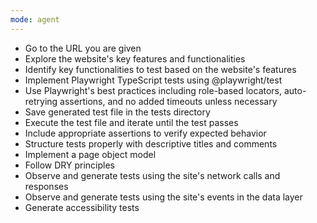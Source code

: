 ```yaml
---
mode: agent
---
```

- Go to the URL you are given
- Explore the website's key features and functionalities
- Identify key functionalities to test based on the website's features
- Implement Playwright TypeScript tests using @playwright/test
- Use Playwright's best practices including role-based locators, auto-retrying assertions, and no added timeouts unless necessary
- Save generated test file in the tests directory
- Execute the test file and iterate until the test passes
- Include appropriate assertions to verify expected behavior
- Structure tests properly with descriptive titles and comments
- Implement a page object model
- Follow DRY principles
- Observe and generate tests using the site's network calls and responses
- Observe and generate tests using the site's events in the data layer
- Generate accessibility tests